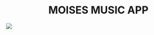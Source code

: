 <h1 align="center">MOISES MUSIC APP</h1> 
 <img  src="https://res.cloudinary.com/dytlgwywf/image/upload/v1713762769/xbrdnp2ueqtlrebncx0g.jpg"  />
